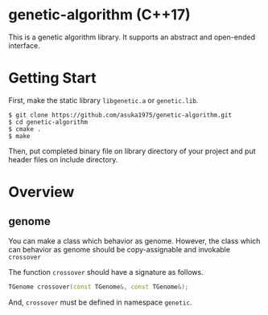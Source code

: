 # genetic-algorithm (C++17)
This is a genetic algorithm library. It supports an abstract and open-ended interface.

# Getting Start

First, make the static library `libgenetic.a` or `genetic.lib`.
```
$ git clone https://github.com/asuka1975/genetic-algorithm.git
$ cd genetic-algorithm
$ cmake .
$ make
```
Then, put completed binary file on library directory of your project and put header files on include directory.

# Overview
## genome

You can make a class which behavior as genome. 
However, the class which can behavior as genome should be copy-assignable and invokable `crossover`

The function `crossover` should have a signature as follows.

```c++
TGenome crossover(const TGenome&, const TGenome&);
```
And, `crossover` must be defined in namespace `genetic`.